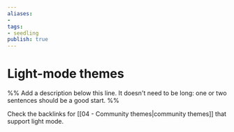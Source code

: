 ```yaml
---
aliases: 
- 
tags:
- seedling
publish: true
---
```


# Light-mode themes

%% Add a description below this line. It doesn't need to be long: one or two sentences should be a good start. %%

Check the backlinks for [[04 - Community themes|community themes]] that support light mode.